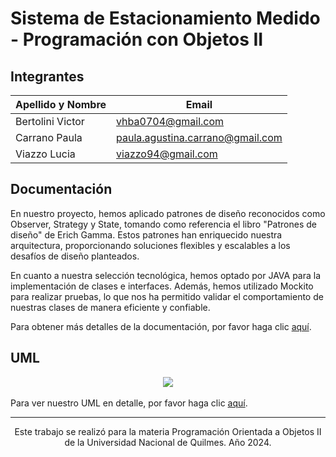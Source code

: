 # Sistema de Estacionamiento Medido - Programación con Objetos II

## Integrantes
<div align="center">
    
| Apellido y Nombre | Email |
|-------------------|-------|
| Bertolini Victor  | [vhba0704@gmail.com](mailto:vhba0704@gmail.com) |
| Carrano Paula     | [paula.agustina.carrano@gmail.com](mailto:paula.agustina.carrano@gmail.com) |
| Viazzo Lucia      | [viazzo94@gmail.com](mailto:viazzo94@gmail.com) |

</div>

## Documentación
En nuestro proyecto, hemos aplicado patrones de diseño reconocidos como Observer, Strategy y State, tomando como referencia el libro "Patrones de diseño" de Erich Gamma. Estos patrones han enriquecido nuestra arquitectura, proporcionando soluciones flexibles y escalables a los desafíos de diseño planteados.

En cuanto a nuestra selección tecnológica, hemos optado por JAVA para la implementación de clases e interfaces. Además, hemos utilizado Mockito para realizar pruebas, lo que nos ha permitido validar el comportamiento de nuestras clases de manera eficiente y confiable.

Para obtener más detalles de la documentación, por favor haga clic <a href="https://docs.google.com/document/d/1d5L7aa_HZ46cPGrPdm6_RC2SkM539XtdSilQIBHYREY/edit?usp=sharing" target="_blank">aquí</a>.

## UML
<div align="center">
<img src="https://drive.google.com/uc?export=download&id=1clvHWg4bOl-ZRXGD4tzxqR-jiHb0iZ79" />
</div>
</br>
Para ver nuestro UML en detalle, por favor haga clic <a href="https://app.diagrams.net/#G1ScaGx-x_Nk3A2QuJy5epSthUuj_TmxPa#%7B%22pageId%22%3A%22Nq1dEduO4GS8px7LW1f1%22%7D" target="_blank">aquí</a>.

---
<div align="center">
    
Este trabajo se realizó para la materia Programación Orientada a Objetos II de la Universidad Nacional de Quilmes. Año 2024.

</div>
